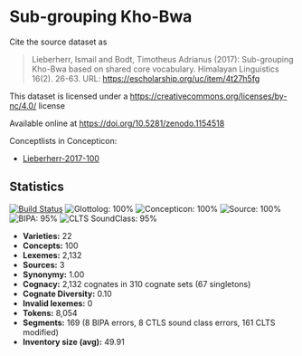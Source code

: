 # Sub-grouping Kho-Bwa

Cite the source dataset as

> Lieberherr, Ismail and Bodt, Timotheus Adrianus (2017): Sub-grouping Kho-Bwa based on shared core vocabulary. Himalayan Linguistics 16(2). 26-63. URL: https://escholarship.org/uc/item/4t27h5fg

This dataset is licensed under a https://creativecommons.org/licenses/by-nc/4.0/ license

Available online at https://doi.org/10.5281/zenodo.1154518

Conceptlists in Concepticon:
- [Lieberherr-2017-100](http://concepticon.clld.org/contributions/Lieberherr-2017-100)

## Statistics


[![Build Status](https://travis-ci.org/lexibank/lieberherrkhobwa.svg?branch=master)](https://travis-ci.org/lexibank/lieberherrkhobwa)
![Glottolog: 100%](https://img.shields.io/badge/Glottolog-100%25-brightgreen.svg "Glottolog: 100%")
![Concepticon: 100%](https://img.shields.io/badge/Concepticon-100%25-brightgreen.svg "Concepticon: 100%")
![Source: 100%](https://img.shields.io/badge/Source-100%25-brightgreen.svg "Source: 100%")
![BIPA: 95%](https://img.shields.io/badge/BIPA-95%25-green.svg "BIPA: 95%")
![CLTS SoundClass: 95%](https://img.shields.io/badge/CLTS%20SoundClass-95%25-green.svg "CLTS SoundClass: 95%")

- **Varieties:** 22
- **Concepts:** 100
- **Lexemes:** 2,132
- **Sources:** 3
- **Synonymy:** 1.00
- **Cognacy:** 2,132 cognates in 310 cognate sets (67 singletons)
- **Cognate Diversity:** 0.10
- **Invalid lexemes:** 0
- **Tokens:** 8,054
- **Segments:** 169 (8 BIPA errors, 8 CTLS sound class errors, 161 CLTS modified)
- **Inventory size (avg):** 49.91